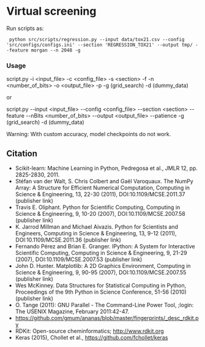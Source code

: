 # Virtual screening

Run scripts as:

```
 python src/scripts/regression.py --input data/tox21.csv --config 'src/configs/configs.ini' --section 'REGRESSION_TOX21' --output tmp/ --feature morgan --n 2048 -g
```
### Usage

script.py -i <input_file> -c <config_file> -s \<section\> -f <featurizer> -n <number_of_bits> -o <output_file> -p <patience> -g (grid_search) -d (dummy_data)

or

script.py --input <input_file> --config <config_file> --section \<section\> --feature <featurizer> --nBits <number_of_bits> --output <output_file> --patience <patience> -g (grid_search) -d (dummy_data) 

Warning: With custom accuracy, model checkpoints do not work.

## Citation
- Scikit-learn: Machine Learning in Python, Pedregosa et al., JMLR 12, pp. 2825-2830, 2011.
- Stéfan van der Walt, S. Chris Colbert and Gaël Varoquaux. The NumPy Array: A Structure for Efficient Numerical Computation, Computing in Science & Engineering, 13, 22-30 (2011), DOI:10.1109/MCSE.2011.37 (publisher link)
- Travis E. Oliphant. Python for Scientific Computing, Computing in Science & Engineering, 9, 10-20 (2007), DOI:10.1109/MCSE.2007.58 (publisher link)
- K. Jarrod Millman and Michael Aivazis. Python for Scientists and Engineers, Computing in Science & Engineering, 13, 9-12 (2011), DOI:10.1109/MCSE.2011.36 (publisher link)
- Fernando Pérez and Brian E. Granger. IPython: A System for Interactive Scientific Computing, Computing in Science & Engineering, 9, 21-29 (2007), DOI:10.1109/MCSE.2007.53 (publisher link)
- John D. Hunter. Matplotlib: A 2D Graphics Environment, Computing in Science & Engineering, 9, 90-95 (2007), DOI:10.1109/MCSE.2007.55 (publisher link)
- Wes McKinney. Data Structures for Statistical Computing in Python, Proceedings of the 9th Python in Science Conference, 51-56 (2010) (publisher link)
- O. Tange (2011): GNU Parallel - The Command-Line Power Tool,  ;login: The USENIX Magazine, February 2011:42-47.
- https://github.com/gmum/ananas/blob/master/fingerprints/_desc_rdkit.py
- RDKit: Open-source cheminformatics; http://www.rdkit.org
- Keras (2015), Chollet et al., https://github.com/fchollet/keras
